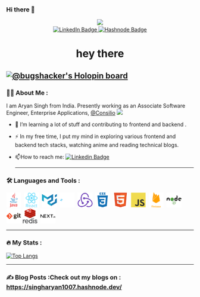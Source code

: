 ### Hi there 👋
<div id="header" align="center"'>
  <img src="https://media.giphy.com/media/gjrYDwbjnK8x36xZIO/giphy.gif" width="200"/>
  <div id="badges">
   <a href="https://www.linkedin.com/in/aryan-singh1007/">                             
  <img src="https://img.shields.io/badge/LinkedIn-blue?style=for-the-badge&logo=linkedin&logoColor=white" alt="LinkedIn Badge"/>
  </a>
    <a href="https://singharyan1007.hashnode.dev/"> 
  <img src="https://img.shields.io/badge/Hashnode-red?style=for-the-badge&logo=hashnode&logoColor=white" alt="Hashnode Badge"/>
    </a>
                           
</div>   
 <h1>
  hey there
</h1>                               
</div>
                                
[![@bugshacker's Holopin board](https://holopin.me/bugshacker)](https://holopin.io/@bugshacker)
 ---

### :technologist: About Me :
   I am Aryan Singh from India.
  Presently working as an Associate Software Engineer, Enterprise Applications, <a href="https://www.consilio.com/">@Consilio</a> <img src="https://media.giphy.com/media/WUlplcMpOCEmTGBtBW/giphy.gif" width="30">
- :telescope: I’m learning a lot of stuff and contributing to frontend and backend .

- :zap: In my free time, I put my mind in exploring various frontend and backend tech stacks, watching anime and reading technical blogs.

- :mailbox:How to reach me: [![Linkedin Badge](https://img.shields.io/badge/LinkdIn-blue?style=flat&logo=Linkedin&logoColor=white)](your-linkedin-url)

  ---                              

 ### :hammer_and_wrench: Languages and Tools :
  <div>
  <img src="https://github.com/devicons/devicon/blob/master/icons/java/java-original-wordmark.svg" title="Java" alt="Java" width="40" height="40"/>&nbsp;
  <img src="https://github.com/devicons/devicon/blob/master/icons/react/react-original-wordmark.svg" title="React" alt="React" width="40" height="40"/>&nbsp;
  <img src="https://github.com/devicons/devicon/blob/master/icons/materialui/materialui-original.svg" title="Material UI" alt="Material UI" width="40" height="40"/>&nbsp;
    <img src="https://github.com/devicons/devicon/blob/master/icons/tailwindcss/tailwindcss-original-wordmark.svg" title="tailwindCSS" alt="Tailwind CSS" width="40" height="40"/>&nbsp;                              
  <img src="https://github.com/devicons/devicon/blob/master/icons/redux/redux-original.svg" title="Redux" alt="Redux " width="40" height="40"/>&nbsp;
  <img src="https://github.com/devicons/devicon/blob/master/icons/css3/css3-plain-wordmark.svg"  title="CSS3" alt="CSS" width="40" height="40"/>&nbsp;
  <img src="https://github.com/devicons/devicon/blob/master/icons/html5/html5-original.svg" title="HTML5" alt="HTML" width="40" height="40"/>&nbsp;
  <img src="https://github.com/devicons/devicon/blob/master/icons/javascript/javascript-original.svg" title="JavaScript" alt="JavaScript" width="40" height="40"/>&nbsp;
  <img src="https://github.com/devicons/devicon/blob/master/icons/firebase/firebase-plain-wordmark.svg" title="Firebase" alt="Firebase" width="40" height="40"/>&nbsp;
  <img src="https://github.com/devicons/devicon/blob/master/icons/nodejs/nodejs-original-wordmark.svg" title="NodeJS" alt="NodeJS" width="40" height="40"/>&nbsp;
  <img src="https://github.com/devicons/devicon/blob/master/icons/git/git-original-wordmark.svg" title="Git" **alt="Git" width="40" height="40"/>
  <img src="https://github.com/devicons/devicon/blob/master/icons/redis/redis-original-wordmark.svg" title="Redis" alt="Redis" width="40" height="40"/>&nbsp;             <img src="https://github.com/devicons/devicon/blob/master/icons/nextjs/nextjs-original-wordmark.svg" title="NextJS" alt="NextJS" width="40" height="40"/>&nbsp;                 
</div> 
                                
 ---
 ### :fire: My Stats :
 [![Top Langs](https://github-readme-stats.vercel.app/api/top-langs/?username=singharyan1007&layout=compact&theme=vision-friendly-dark)](https://github.com/anuraghazra/github-readme-stats)
 
 ---

### :writing_hand: Blog Posts :Check out my blogs on : https://singharyan1007.hashnode.dev/
                             
                                
                                

